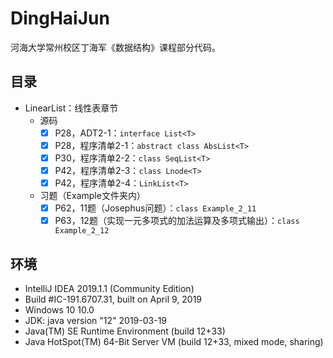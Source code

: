 # DingHaiJun
河海大学常州校区丁海军《数据结构》课程部分代码。

## 目录

-   LinearList：线性表章节
    -   源码
        -   [x] P28，ADT2-1：`interface List<T>` 
        -   [x] P28，程序清单2-1：`abstract class AbsList<T>` 
        -   [x] P30，程序清单2-2：`class SeqList<T> ` 
        -   [x] P42，程序清单2-3：`class Lnode<T>` 
        -   [x] P42，程序清单2-4：`LinkList<T>` 
    -   习题（Example文件夹内）
        -   [x] P62，11题（Josephus问题）：`class Example_2_11` 
        -   [x] P63，12题（实现一元多项式的加法运算及多项式输出）：`class Example_2_12` 

## 环境

- IntelliJ IDEA 2019.1.1 (Community Edition)
- Build #IC-191.6707.31, built on April 9, 2019
- Windows 10 10.0
- JDK: java version "12" 2019-03-19
- Java(TM) SE Runtime Environment (build 12+33)
- Java HotSpot(TM) 64-Bit Server VM (build 12+33, mixed mode, sharing)
